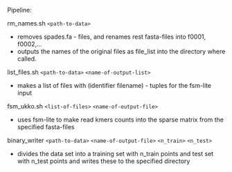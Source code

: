 Pipeline:

rm_names.sh `<path-to-data> `
  - removes spades.fa - files, and renames rest fasta-files into f0001, f0002,...
  - outputs the names of the original files as file_list into the directory where called.

list_files.sh `<path-to-data>` `<name-of-output-list>`
  - makes a list of files with (identifier filename) - tuples for the fsm-lite input  

fsm_ukko.sh `<list-of-files>` `<name-of-output-file>`
  - uses fsm-lite to make read kmers counts into the sparse matrix from the specified fasta-files

binary_writer `<path-to-data>` `<name-of-output-file>` `<n_train>` `<n_test>`
  - divides the data set into a training set with n_train points and test set with n_test points and writes these to the specified directory
